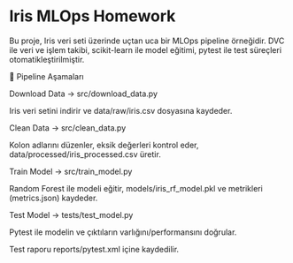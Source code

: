 # Iris MLOps Homework

Bu proje, Iris veri seti üzerinde uçtan uca bir MLOps pipeline örneğidir.
DVC ile veri ve işlem takibi, scikit-learn ile model eğitimi, pytest ile test süreçleri otomatikleştirilmiştir.

🚀 Pipeline Aşamaları

Download Data → src/download_data.py

Iris veri setini indirir ve data/raw/iris.csv dosyasına kaydeder.

Clean Data → src/clean_data.py

Kolon adlarını düzenler, eksik değerleri kontrol eder, data/processed/iris_processed.csv üretir.

Train Model → src/train_model.py

Random Forest ile modeli eğitir, models/iris_rf_model.pkl ve metrikleri (metrics.json) kaydeder.

Test Model → tests/test_model.py

Pytest ile modelin ve çıktıların varlığını/performansını doğrular.

Test raporu reports/pytest.xml içine kaydedilir.

